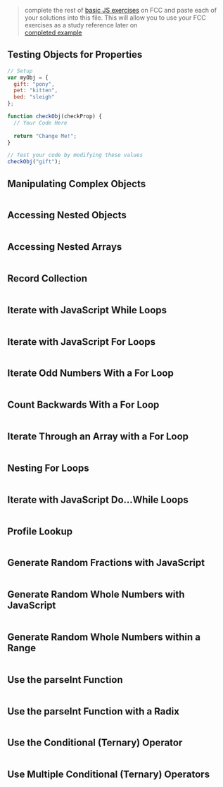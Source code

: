 > complete the rest of [basic JS exercises](https://learn.freecodecamp.org/javascript-algorithms-and-data-structures/basic-javascript) on FCC and paste each of your solutions into this file.  This will allow you to use your FCC exercises as a study reference later on  
> [completed example](https://github.com/AlfiYusrina/hyf-javascript1/blob/master/week1/freecode_camp_solutions.MD) 


## Testing Objects for Properties
```js
// Setup
var myObj = {
  gift: "pony",
  pet: "kitten",
  bed: "sleigh"
};

function checkObj(checkProp) {
  // Your Code Here
  
  return "Change Me!";
}

// Test your code by modifying these values
checkObj("gift");
```
## Manipulating Complex Objects
```js

```
## Accessing Nested Objects
```js

```
## Accessing Nested Arrays
```js

```
## Record Collection
```js

```
## Iterate with JavaScript While Loops
```js

```
## Iterate with JavaScript For Loops
``` js

```
## Iterate Odd Numbers With a For Loop
```js

```
## Count Backwards With a For Loop
```js

```
## Iterate Through an Array with a For Loop
```js

```
## Nesting For Loops
```js

```
## Iterate with JavaScript Do...While Loops
```js

```
## Profile Lookup
```js

```
## Generate Random Fractions with JavaScript
```js

```
## Generate Random Whole Numbers with JavaScript
```js

```
## Generate Random Whole Numbers within a Range
```js

```
## Use the parseInt Function
```js

```
## Use the parseInt Function with a Radix
```js

```
## Use the Conditional (Ternary) Operator
```js

```
## Use Multiple Conditional (Ternary) Operators
```js 

```

